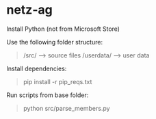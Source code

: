 # netz-ag
Install Python (not from Microsoft Store)

Use the following folder structure:
>  /src/      --> source files
>  /userdata/ --> user data

Install dependencies:
>pip install -r pip_reqs.txt

Run scripts from base folder:
>python src/parse_members.py
